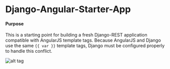 # Django-Angular-Starter-App


#### Purpose

This is a starting point for building a fresh Django-REST application compatible with AngularJS template tags. 
Because AngularJS and Django use the same `{{ var }}` template tags, Django must be configured properly to handle
this conflict.





![alt tag](https://github.com/MattAndrzejczuk/Django-Angular-Starter-App2/blob/master/static/djang.png?raw=true "Get Started With Django-REST And Angular Material Design Quickly!")
